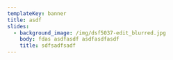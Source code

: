 ```yaml
---
templateKey: banner
title: asdf
slides:
  - background_image: /img/dsf5037-edit_blurred.jpg
    body: fdas asdfasdf asdfasdfasdf
    title: sdfsadfsadf
---
```



